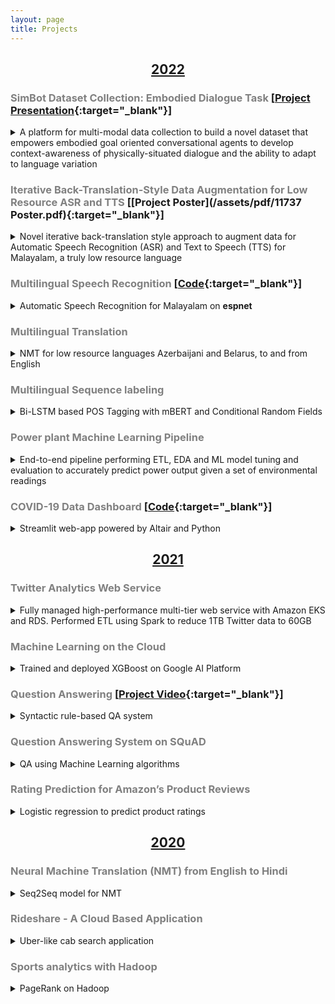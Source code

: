 ```yaml
---
layout: page
title: Projects
---
```

## <center><span><u>2022</u></span></center>


### <span style="color:grey;">SimBot Dataset Collection: Embodied Dialogue Task</span> \[[Project Presentation](https://youtu.be/IXIm1dK_vFI){:target="_blank"}\]
<details><summary>A platform for multi-modal data collection to build a novel dataset that empowers embodied goal oriented conversational agents to develop context-awareness of physically-situated dialogue and the ability to adapt to language variation</summary>
<ul>
<li>We are working on building a data collection platform that enables crowd-sourcing of multi-modal data from experiments hosted in a simulation environment</li>
<li>We will collect and release a novel dataset that addresses limitations of existing datasets to build natural embodied conversational agents such as inability to dynamically ground utterance, lack of ambiguity and clarification in dialogue</li>
<li>This work will enable the community to develop better models for conversational agents and also provide researchers and developers with an extensible platform to collect multi-modal data in a seamless manner for building embodied AI agents</li>
</ul>
</details>


### <span style="color:grey;">Iterative Back-Translation-Style Data Augmentation for Low Resource ASR and TTS</span> \[[Project Poster](/assets/pdf/11737 Poster.pdf){:target="_blank"}\]

<details><summary>Novel iterative back-translation style approach to augment data for Automatic Speech Recognition (ASR) and Text to Speech (TTS)
for Malayalam, a truly low resource language</summary>
<ul>
<li>Adapted back-translation style data augmentation technique to speech processing by leveraging ASR and TTS outputs to improve each other’s performance iteratively</li>
<li>Output of ASR used to create a pseudo-parallel corpus as input to fine-tune TTS and vice versa</li>
<li>Implemented a conformer-based ASR model with linear fusion of HuBERT and spectrum-based features. TTS model was a combination of Glow-TTS and Hifi-GAN</li>
<li>Achieved up to <b>6.91%</b> and <b>10.87%</b> reduction in Word Error Rate (WER) and Character Error Rate (CER) respectively for ASR and a 2.91% improvement in Mel-cepstral distortion (MCD) for TTS</li>
</ul>
</details>

### <span style="color:grey;"> Multilingual Speech Recognition </span> \[[Code](https://github.com/espnet/espnet/tree/master/egs2/ml_openslr63/asr1){:target="_blank"}\]

<details><summary>Automatic Speech Recognition for Malayalam on <b>espnet</b></summary>
<ul>
<li>Contributed to the <a href="https://github.com/espnet/espnet">espnet</a> open source toolkit by implementing Malayalam ASR with only around 6 hours of parallel speech-text data</li>
<li>Achieved WER and CER of <b>39.2</b> and <b>10.4</b> respectively for a conformer base model</li>
<li>Improved the WER and CER of the base model by <b>9.2%</b> and <b>13.4% </b> respectively by implementing a learnable linear fusion of spectrum based and HuBERT self-supervised learning features</li>
<li>Successfully <a href="https://github.com/espnet/espnet/pull/4173">merged</a> ASR recipe into the espnet open-source toolkit</li>
</ul>
</details>

### <span style="color:grey;"> Multilingual Translation </span>

<details><summary>NMT for low resource languages Azerbaijani and Belarus, to and from English</summary>
<ul>
<li>Improved baseline bilingual and multilingual models for low resource NMT with fairseq as the MT framework on top of PyTorch</li>
<li>Implemented multiple methods such as data augmentation via back translation and cross-lingual transfer learning to improve multilingual transfer</li>
<li>Achieved a <b>3</b> point increase in BLEU score</li>
<li>Studied the effect of vocabulary size, and tokenization algorithms on the performance of NMT</li>
</ul>
</details>

### <span style="color:grey;"> Multilingual Sequence labeling </span>

<details><summary>Bi-LSTM based POS Tagging with mBERT and Conditional Random Fields</summary>
<ul>
<li>Enhanced the performance of a baseline bi-LSTM model written in PyTorch for the task of POS tagging by utilizing pre-trained multilingual BERT embeddings</li>
<li>Gained <b>20.6%</b> and <b>3%</b> in accuracy for Tamil and English respectively</li>
<li>Performed extensive analysis to understand variation in performance across language families, typology and hyper-parameter</li>
</ul>
</details>

### <span style="color:grey;">Power plant Machine Learning Pipeline</span>

<details><summary>End-to-end pipeline performing ETL, EDA and ML model tuning and evaluation to accurately predict power 
output given a set of environmental readings
</summary>
<ul>
<li>Performed ETL using PySpark and PySparkSQL</li>
<li>Built ML pipeline for Linear Regression and Random Forest learners using Spark ML pipeline API</li>
<li>Model tuning and evaluation using CrossValidator and ParamGridBuilder APIs resulted in the best model improving base model RMSE from 
4.56 to 3.39 with coefficient of determination of 0.96</li>
</ul>
</details>

### <span style="color:grey;"> COVID-19 Data Dashboard </span> \[[Code](https://github.com/bharaniuk/final-project-dunder-mifflin-paper-company){:target="_blank"}\]

<details><summary>Streamlit web-app powered by Altair and Python</summary>
<ul>
<li>An interactive web application that analyzes how different states in the US approached the COVID-19 pandemic</li>
<li>Through visualization techniques it was seen that as soon as the ICU bed utilization crosses the ~75% barrier, the number of deaths see a sharp incline</li>
<li>The dashboard empowers the viewer with insights and answers to questions related to the impact of COVID-19 on existing medical infrastructure and whether a strict government policy response entails lower morbidity</li>
</ul>
</details>


## <center><span><u>2021</u></span></center>

### <span style="color:grey;">Twitter Analytics Web Service</span>

<details><summary>Fully managed high-performance multi-tier web service with Amazon EKS and RDS. 
Performed ETL using Spark to reduce 1TB Twitter data to 60GB</summary>
<ul>
<li>Worked in a team of 3 to build a Vertx-based web application that recommends similar Twitter users </li>
<li>Designed an efficient and fault-tolerant web tier consisting of 3 microservices using Amazon EKS with managed node groups to handle high loads (~tens of thousands of RPS) under a constrained budget</li>
<li>Performed ETL on a large Twitter data set (~1 TB) using Apache Spark on the Azure Databricks platform and deployed storage tier on an AWS RDS MySQL instance</li>
<li>Automated service deployment using eksctl, Terraform and helm charts</li>
<li>Ranked 5th in terms of performance/cost ratio in a live test spanning ~3 hrs</li>
</ul>
</details>


### <span style="color:grey;">Machine Learning on the Cloud</span>

<details><summary>Trained and deployed XGBoost on Google AI Platform</summary>
<ul>
<li>Trained and deployed a machine learning model (XGBoost) on the Google AI Platform to predict cab fares in NYC and performed hyperparameter tuning using HyperTune to improve accuracy of model</li>
<li>Processed ride requests in the form of audio and images leveraging a pipeline of cloud ML APIs such as Cloud Text-to-Speech, Cloud Speech-to-Text, Cloud NLP, Directions and AutoML Vision offered by GCP</li> 
<li>Deployed an end-to-end solution on Google App Engine to predict cab fare by combining input pipeline and trained model</li>
</ul>
</details>


### <span style="color:grey;">Question Answering </span>\[[Project Video](https://youtu.be/Ywuq0DIkklM){:target="_blank"}\]

<details><summary>Syntactic rule-based QA system</summary>
<ul>
<li>Collaborated with a team of 3 to build a rule-based Question Answering system for Wikipedia articles</li>
<li>Developed a hybrid answer generation pipeline consisting of question type identification, top candidate sentences extraction and syntactic rule-based answer formation using dependency parsing and POS tagging</li>
<li>Performed question to declarative sentence conversion, coreference resolution, sentence vector similarity, named-entity recognition and lexical analysis to enhance fluency and conciseness of generated answers</li>
</ul>
</details>

### <span style="color:grey;">Question Answering System on SQuAD</span>

<details><summary>QA using Machine Learning algorithms</summary>
<ul>
<li>Developed NLP processing pipeline to train and evaluate multiple machine learning models using NLTK library for cleaning and feature extraction of 100000 questions and context paragraphs</li>
<li>Fine-tuned pre-trained BERT model using PyTorch and deployed final model to public endpoint through Microsoft Azure Machine Learning Studio</li>
</ul>
</details>

### <span style="color:grey;">Rating Prediction for Amazon’s Product Reviews</span>

<details><summary>Logistic regression to predict product ratings</summary>
<ul>
<li>Built a multi-class logistic regression model to predict product ratings from 100,000 reviews</li>
<li>Data underwent cleaning, exploratory data analysis, feature construction using TfIdf Vectorizer, oversampling  to deal with class imbalance</li>
<li>Final model achieved an accuracy of 71% and deployed to public endpoint on Microsoft Azure</li>
</ul>
</details>

## <center><span><u>2020</u></span></center>

### <span style="color:grey;">Neural Machine Translation (NMT) from English to Hindi</span>

<details><summary>Seq2Seq model for NMT</summary>
<ul>
<li>Employed supervised __Encoder-Decoder__ architecture facilitated by an enhanced version of Bahdanau’s attention mechanism, Word2Vec and Vecmap</li>
<li>Final model attained a BLEU score of 35</li>
</ul>
</details>

### <span style="color:grey;">Rideshare - A Cloud Based Application</span>

<details><summary>Uber-like cab search application</summary>
<ul>
<li>Developed backend for a cloud-based car-pooling application with REST APIs and MySQL database</li>
<li>Implemented load balancing on containerized application deployed on an Amazon AWS EC2 instance</li>
</ul>
</details>

### <span style="color:grey;">Sports analytics with Hadoop</span>

<details><summary>PageRank on Hadoop</summary>
<ul>
<li>Performed analysis on an Indian Premier League dataset using MapReduce </li>
<li>Devised algorithm for ranking players to identify most prolific batsman at each venue based on impact using
PageRank, Spark and Streaming Spark libraries</li>
</ul>
</details>
